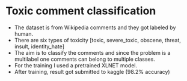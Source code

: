 # Toxic comment classification
- The dataset is from Wikipedia comments and they got labeled by human. 
- There are six types of toxicity [toxic, severe_toxic, obscene, threat, insult, identity_hate]
- The aim is to classify the comments and since the problem is a multilabel one comments can belong to multiple classes.
- For the training I used a pretrained XLNET model.
- After training, result got submitted to kaggle (98.2% accuracy)
